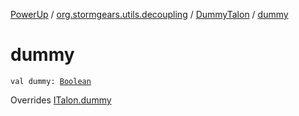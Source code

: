 [PowerUp](../../index.md) / [org.stormgears.utils.decoupling](../index.md) / [DummyTalon](index.md) / [dummy](./dummy.md)

# dummy

`val dummy: `[`Boolean`](https://kotlinlang.org/api/latest/jvm/stdlib/kotlin/-boolean/index.html)

Overrides [ITalon.dummy](../-i-talon/dummy.md)


